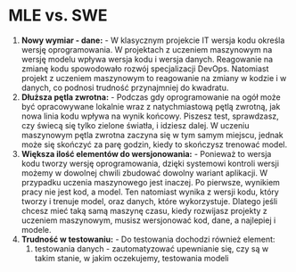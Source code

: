 # MLE vs. SWE

1. **Nowy wymiar - dane:** - W klasycznym projekcie IT wersja kodu określa wersję oprogramowania. W projektach z uczeniem maszynowym na wersję modelu wpływa wersja kodu i wersja danych. Reagowanie na zmianę kodu spowodowało rozwój specjalizacji DevOps. Natomiast projekt z uczeniem maszynowym to reagowanie na zmiany w kodzie i w danych, co podnosi trudność przynajmniej do kwadratu.
2. **Dłuższa pętla zwrotna:** - Podczas gdy oprogramowanie na ogół może być opracowywane lokalnie wraz z natychmiastową pętlą zwrotną, jak nowa linia kodu wpływa na wynik końcowy. Piszesz test, sprawdzasz, czy świecą się tylko zielone światła, i idziesz dalej. W uczeniu maszynowym pętla zwrotna zaczyna się w tym samym miejscu, jednak może się skończyć za parę godzin, kiedy to skończysz trenować model.
3. **Większa ilość elementów do wersjonowania:** - Ponieważ to wersja kodu tworzy wersję oprogramowania, dzięki systemowi kontroli wersji możemy w dowolnej chwili zbudować dowolny wariant aplikacji. W przypadku uczenia maszynowego jest inaczej.  Po pierwsze, wynikiem pracy nie jest kod, a model. Ten natomiast wynika z wersji kodu, który tworzy i trenuje model, oraz danych, które wykorzystuje. Dlatego jeśli chcesz mieć taką samą maszynę czasu, kiedy rozwijasz projekty z uczeniem maszynowym, musisz wersjonować kod, dane, a najlepiej i modele.
4. **Trudność w testowaniu:** - Do testowania dochodzi również element:
	1. testowania danych - zautomatyzować upewnianie się, czy są w takim stanie, w jakim oczekujemy, testowania modeli